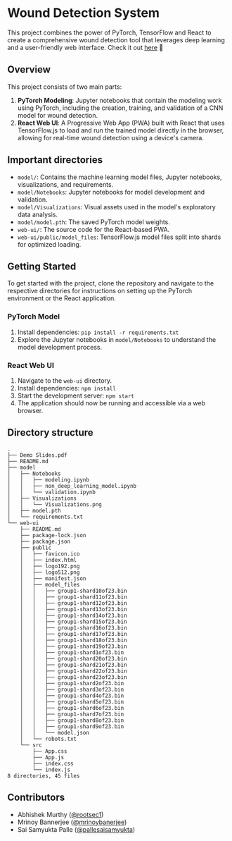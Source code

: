 # Wound Detection System

This project combines the power of PyTorch, TensorFlow and React to create a comprehensive wound detection tool that leverages deep learning and a user-friendly web interface.
Check it out [here](https://main--eclectic-chebakia-d6873a.netlify.app/) 🚀

## Overview

This project consists of two main parts:

1. **PyTorch Modeling**: Jupyter notebooks that contain the modeling work using PyTorch, including the creation, training, and validation of a CNN model for wound detection.
2. **React Web UI**: A Progressive Web App (PWA) built with React that uses TensorFlow.js to load and run the trained model directly in the browser, allowing for real-time wound detection using a device's camera.

## Important directories

- `model/`: Contains the machine learning model files, Jupyter notebooks, visualizations, and requirements.
- `model/Notebooks`: Jupyter notebooks for model development and validation.
- `model/Visualizations`: Visual assets used in the model's exploratory data analysis.
- `model/model.pth`: The saved PyTorch model weights.
- `web-ui/`: The source code for the React-based PWA.
- `web-ui/public/model_files`: TensorFlow.js model files split into shards for optimized loading.

## Getting Started

To get started with the project, clone the repository and navigate to the respective directories for instructions on setting up the PyTorch environment or the React application.

### PyTorch Model

1. Install dependencies: `pip install -r requirements.txt`
2. Explore the Jupyter notebooks in `model/Notebooks` to understand the model development process.

### React Web UI

1. Navigate to the `web-ui` directory.
2. Install dependencies: `npm install`
3. Start the development server: `npm start`
4. The application should now be running and accessible via a web browser.

## Directory structure

```
.
├── Demo Slides.pdf
├── README.md
├── model
│   ├── Notebooks
│   │   ├── modeling.ipynb
│   │   ├── non_deep_learning_model.ipynb
│   │   └── validation.ipynb
│   ├── Visualizations
│   │   └── Visualizations.png
│   ├── model.pth
│   └── requirements.txt
└── web-ui
    ├── README.md
    ├── package-lock.json
    ├── package.json
    ├── public
    │   ├── favicon.ico
    │   ├── index.html
    │   ├── logo192.png
    │   ├── logo512.png
    │   ├── manifest.json
    │   ├── model_files
    │   │   ├── group1-shard10of23.bin
    │   │   ├── group1-shard11of23.bin
    │   │   ├── group1-shard12of23.bin
    │   │   ├── group1-shard13of23.bin
    │   │   ├── group1-shard14of23.bin
    │   │   ├── group1-shard15of23.bin
    │   │   ├── group1-shard16of23.bin
    │   │   ├── group1-shard17of23.bin
    │   │   ├── group1-shard18of23.bin
    │   │   ├── group1-shard19of23.bin
    │   │   ├── group1-shard1of23.bin
    │   │   ├── group1-shard20of23.bin
    │   │   ├── group1-shard21of23.bin
    │   │   ├── group1-shard22of23.bin
    │   │   ├── group1-shard23of23.bin
    │   │   ├── group1-shard2of23.bin
    │   │   ├── group1-shard3of23.bin
    │   │   ├── group1-shard4of23.bin
    │   │   ├── group1-shard5of23.bin
    │   │   ├── group1-shard6of23.bin
    │   │   ├── group1-shard7of23.bin
    │   │   ├── group1-shard8of23.bin
    │   │   ├── group1-shard9of23.bin
    │   │   └── model.json
    │   └── robots.txt
    └── src
        ├── App.css
        ├── App.js
        ├── index.css
        └── index.js
8 directories, 45 files
```

## Contributors

- Abhishek Murthy ([@rootsec1](https://github.com/rootsec1))
- Mrinoy Bannerjee ([@mrinoybanerjee](https://github.com/mrinoybanerjee))
- Sai Samyukta Palle ([@pallesaisamyukta](https://github.com/pallesaisamyukta))
